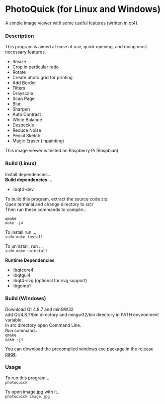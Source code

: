 # PhotoQuick (for Linux and Windows)
A simple image viewer with some useful features (written in qt4).

### Description
This program is aimed at ease of use, quick opening, and doing most necessary features.  

 * Resize  
 * Crop in particular ratio  
 * Rotate  
 * Create photo grid for printing  
 * Add Border  
 * Filters  
  * Grayscale  
  * Scan Page  
  * Blur  
  * Sharpen  
  * Auto Contrast  
  * White Balance
  * Despeckle  
  * Reduce Noise  
  * Pencil Sketch  
  * Magic Eraser (inpainting)  

This image viewer is tested on Raspberry Pi (Raspbian).  

### Build (Linux)
Install dependencies...  
**Build dependencies ...**  
 * libqt4-dev  

To build this program, extract the source code zip.  
Open terminal and change directory to src/  
Then run these commands to compile...  
```
qmake  
make -j4  
```

To install run ...  
`sudo make install`  

To uninstall, run ...  
`sudo make uninstall`  

**Runtime Dependencies**  
* libqtcore4  
* libqtgui4  
* libqt4-svg  (optional for svg support)  
* libgomp1

### Build (Windows)
Download Qt 4.8.7 and minGW32  
add Qt/4.8.7/bin directory and mingw32/bin directory in PATH environment variable.  
In src directory open Command Line.  
Run command...  
`qmake`  
`make -j4`  

You can download the precompiled windows exe package in the [release page](https://github.com/ksharindam/photoquick/releases).  

### Usage
To run this program...  
`photoquick`  

To open image.jpg with it...  
`photoquick image.jpg`  
